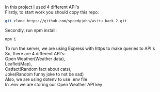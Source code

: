 In this project I used 4 different API's <br>
Firstly, to start work you should copy this repo:
```bash
git clone https://github.com/speedyjohn/asitu_back_2.git
```
Secondly, run npm install:
```bash
npm i
```

To run the server, we are using Express with https to make queries to API's<br>
So, there are 4 different API's: <br>
Open Weather(Weather data),<br>
Leaflet(Map),<br>
Catfact(Random fact about cats),<br>
Joke(Random funny joke to not be sad) <br>
Also, we are using dotenv to use .env file<br>
In .env we are storing our Open Weather API key